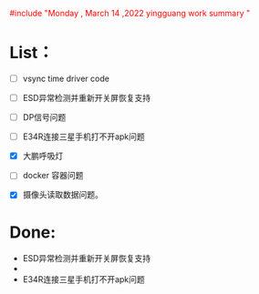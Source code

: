 <font color='red'> #include "Monday , March 14 ,2022 yingguang work summary "  </font>


# List：

- [ ] vsync time driver code
- [ ] ESD异常检测并重新开关屏恢复支持
- [ ] DP信号问题
- [ ] E34R连接三星手机打不开apk问题 
- [x] 大鹏呼吸灯
- [ ] docker 容器问题
- [x] 摄像头读取数据问题。


# Done:
-  ESD异常检测并重新开关屏恢复支持
-  
-  E34R连接三星手机打不开apk问题 





